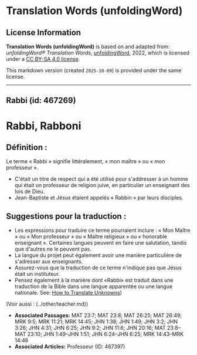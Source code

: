 # Translation Words (unfoldingWord)

## License Information

**Translation Words (unfoldingWord)** is based on and adapted from: _unfoldingWord® Translation Words_, [unfoldingWord](https://unfoldingword.org/utw), 2022, which is licensed under a [CC BY-SA 4.0 license](https://creativecommons.org/licenses/by-sa/4.0/legalcode.en).

This markdown version (created `2025-10-09`) is provided under the same license.



--------------------------------

## Rabbi (id: 467269)

Rabbi, Rabboni
==============

Définition :
------------

Le terme « Rabbi » signifie littéralement, « mon maître » ou « mon professeur ».

* C'était un titre de respect qui a été utilisé pour s'addresser à un homme qui était un professeur de religion juive, en particulier un enseignant des lois de Dieu.
* Jean\-Baptiste et Jésus étaient appelés « Rabbin » par leurs disciples.

Suggestions pour la traduction :
--------------------------------

* Les expressions pour traduire ce terme pourraient inclure : « Mon Maître » ou « Mon professeur » ou « Maître religieux » ou « honorable enseignant ». Certaines langues peuvent en faire une salutation, tandis que d'autres ne le peuvent pas.
* La langue du projet peut également avoir une manière particulière de s'adresser aux enseignants.
* Assurez\-vous que la traduction de ce terme n'indique pas que Jésus était un instituteur.
* Pensez également à la manière dont «Rabbi» est traduit dans une traduction de la Bible dans une langue apparentée ou une langue nationale. See: [How to Translate Unknowns](rc://en/ta/man/translate/translate-unknown))

(Voir aussi : (../other/teacher.md))

* **Associated Passages:** MAT 23:7; MAT 23:8; MAT 26:25; MAT 26:49; MRK 9:5; MRK 11:21; MRK 14:45; JHN 1:38; JHN 1:49; JHN 3:2; JHN 3:26; JHN 4:31; JHN 6:25; JHN 9:2; JHN 11:8; JHN 20:16; MAT 23:8–MAT 23:10; JHN 1:49–JHN 1:51; JHN 6:24–JHN 6:25; MRK 14:43–MRK 14:46
* **Associated Articles:** Professeur (ID: 467397)

